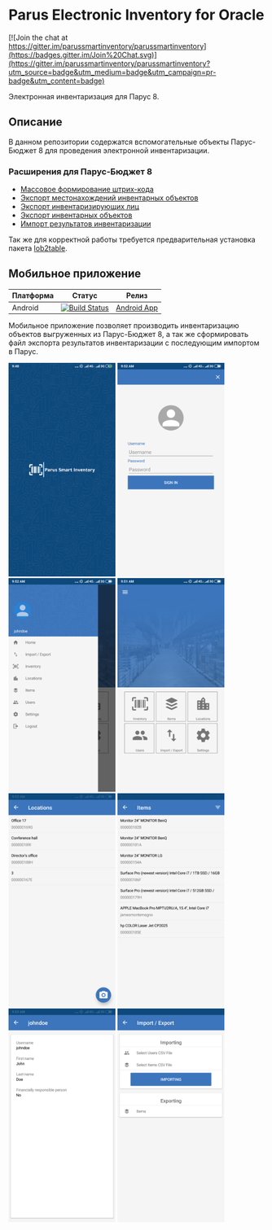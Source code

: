 # Parus Electronic Inventory for Oracle

[![Join the chat at https://gitter.im/parussmartinventory/parussmartinventory](https://badges.gitter.im/Join%20Chat.svg)](https://gitter.im/parussmartinventory/parussmartinventory?utm_source=badge&utm_medium=badge&utm_campaign=pr-badge&utm_content=badge)

Электронная инвентаризация для Парус 8.

## Описание

В данном репозитории содержатся вспомогательные объекты Парус-Бюджет 8 для проведения электронной инвентаризации.

### Расширения для Парус-Бюджет 8
* [Массовое формирование штрих-кода](docs/beldicplace-gen-barcode.md)
* [Экспорт местонахождений инвентарных объектов](docs/beldicplace-csvexp.md)
* [Экспорт инвентаризирующих лиц](docs/belinvpersons-csvexp.md)
* [Экспорт инвентарных объектов](docs/belinventory-csvexp.md)
* [Импорт результатов инвентаризации](docs/belinventory-csvimp.md)

Так же для корректной работы требуется предварительная установка пакета [lob2table](addons/lob2table.sql).

## Мобильное приложение

|Платформа|Статус|Релиз|
|---|---|---|
|Android|[![Build Status](https://dev.azure.com/parussmartinventoryeng/ParusSmartInventory-mobile-apps/_apis/build/status/ParusSmartInventory-mobile-apps.CI)](https://dev.azure.com/parussmartinventoryeng/ParusSmartInventory-mobile-apps/_build/latest?definitionId=1)|[Android App](https://install.appcenter.ms/orgs/parusnik-belgorod/apps/parus-smart-inventory/distribution_groups/public)|

Мобильное приложение позволяет производить инвентаризацию объектов выгруженных из Парус-Бюджет 8, а так же сформировать файл экспорта результатов инвентаризации с последующим импортом в Парус.

<img src="docs/images/logo.png" Width="210" /> <img src="docs/images/signin.png" Width="210" /> <img src="docs/images/menu.png" Width="210" /> <img src="docs/images/home.png" Width="210" /> <img src="docs/images/locations.png" Width="210" /> <img src="docs/images/items.png" Width="210" /> <img src="docs/images/user.png" Width="210" /> <img src="docs/images/import_export.png" Width="210" /> 